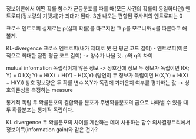 정보이론에서 어떤 확률 함수가 균등분포를 따를 때(모든 사건의 확률이 동일하다면) 엔트로피(정보량의 기댓치)가 최대가 된다.
3만 나오는 편향된 주사위의 엔트로피는 0

크로스 엔트로피
실제로는 p(실제 확률)를 따르지만 그 p를 모르니까 q를 따른다고 해볼게.

KL-divergence
크로스 엔트로피(내가 제대로 못 짠 평균 코드 길이) - 엔트로피(이론적으로 최대한 잘짠 평균 코드 길이) -> 양수가 나올 것.
p와 q의 차이

mutual information
독립적이지 않은 정보 -> 상호간에 정보
두 정보가 독립이면 I(X; Y) = 0
I(X; Y) = H(X) + H(Y) - H(X,Y) (당연히 두 정보가 독립이면 H(X,Y) = H(X) + H(Y))
상호 정보량은 두 확률 변수 X,Y가 독립에 가까운지 여부를 평가하는 값 -> 상호의존성을 측정하는 measure

통계적 독립
두 확률분포의 결합확률 분포가 주변확률분포의 곱으로 나타낼 수 있을 때 두 확률분포는 통계적 독립이다.

KL divergence
두 확률분포의 차이를 계산하는 데에 사용하는 함수
의사결정트리에서 정보이득(information gain)와 같은 건가?